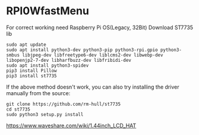 # RPI0WfastMenu
For correct working need Raspberry Pi OS(Legacy, 32Bit)
Download ST7735 lib
```
sudo apt update
sudo apt install python3-dev python3-pip python3-rpi.gpio python3-smbus libjpeg-dev libfreetype6-dev liblcms2-dev libwebp-dev libopenjp2-7-dev libharfbuzz-dev libfribidi-dev
sudo apt install python3-spidev
pip3 install Pillow
pip3 install st7735
```
If the above method doesn't work, you can also try installing the driver manually from the source:
```
git clone https://github.com/rm-hull/st7735
cd st7735
sudo python3 setup.py install
```
https://www.waveshare.com/wiki/1.44inch_LCD_HAT
